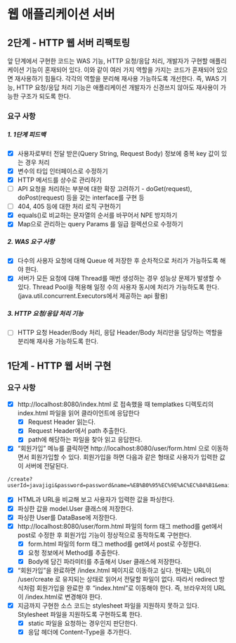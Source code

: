 # 웹 애플리케이션 서버

## 2단계 - HTTP 웹 서버 리팩토링
앞 단계에서 구현한 코드는 WAS 기능, HTTP 요청/응답 처리, 개발자가 구현할 애플리케이션 기능이 혼재되어 있다.
이와 같이 여러 가지 역할을 가지는 코드가 혼재되어 있으면 재사용하기 힘들다.
각각의 역할을 분리해 재사용 가능하도록 개선한다.
즉, WAS 기능, HTTP 요청/응답 처리 기능은 애플리케이션 개발자가 신경쓰지 않아도 재사용이 가능한 구조가 되도록 한다.
### 요구 사항
##### 1. 1단계 피드백
  - [x] 사용자로부터 전달 받은(Query String, Request Body) 정보에 중복 key 값이 있는 경우 처리
  - [x] 변수의 타입 인터페이스로 수정하기
  - [x] HTTP 메서드를 상수로 관리하기
  - [ ] API 요청을 처리하는 부분에 대한 확장 고려하기 - doGet(request), doPost(request) 등을 갖는 interface를 구현 등
  - [ ] 404, 405 등에 대한 처리 로직 구현하기
  - [x] equals()로 비교하는 문자열의 순서를 바꾸어서 NPE 방지하기
  - [x] Map으로 관리하는 query Params 를 일급 컬렉션으로 수정하기
##### 2. WAS 요구 사항
  - [x] 다수의 사용자 요청에 대해 Queue 에 저장한 후 순차적으로 처리가 가능하도록 해야 한다.
  - [x] 서버가 모든 요청에 대해 Thread를 매번 생성하는 경우 성능상 문제가 발생할 수 있다. Thread Pool을 적용해 일정 수의 사용자 동시에 처리가 가능하도록 한다.(java.util.concurrent.Executors에서 제공하는 api 활용)
##### 3. HTTP 요청/응답 처리 기능
  - [ ] HTTP 요청 Header/Body 처리, 응답 Header/Body 처리만을 담당하는 역할을 분리해 재사용 가능하도록 한다.      


## 1단계 - HTTP 웹 서버 구현
### 요구 사항
- [x] http://localhost:8080/index.html 로 접속했을 때 templatkes 디렉토리의 index.html 파일을 읽어 클라이언트에 응답한다
  - [x] Request Header 읽는다.
  - [x] Request Header에서 path 추출한다.
  - [x] path에 해당하는 파일을 찾아 읽고 응답한다.
- [x] “회원가입” 메뉴를 클릭하면 http://localhost:8080/user/form.html 으로 이동하면서 회원가입할 수 있다. 회원가입을 하면 다음과 같은 형태로 사용자가 입력한 값이 서버에 전달된다.
```text
/create?userId=javajigi&password=password&name=%EB%B0%95%EC%9E%AC%EC%84%B1&email=javajigi%40slipp.net
```
  - [x] HTML과 URL을 비교해 보고 사용자가 입력한 값을 파싱한다.
  - [x] 파싱한 값을 model.User 클래스에 저장한다.
  - [x] 파싱한 User를 DataBase에 저장한다.
- [x] http://localhost:8080/user/form.html 파일의 form 태그 method를 get에서 post로 수정한 후 회원가입 기능이 정상적으로 동작하도록 구현한다.
  - [x] form.html 파일의 form 태그 method를 get에서 post로 수정한다.
  - [x] 요청 정보에서 Method를 추출한다.
  - [x] Body에 담긴 파라미터를 추출해서 User 클래스에 저장한다.
- [x] “회원가입”을 완료하면 /index.html 페이지로 이동하고 싶다. 현재는 URL이 /user/create 로 유지되는 상태로 읽어서 전달할 파일이 없다. 따라서 redirect 방식처럼 회원가입을 완료한 후 “index.html”로 이동해야 한다. 즉, 브라우저의 URL이 /index.html로 변경해야 한다.
- [x] 지금까지 구현한 소스 코드는 stylesheet 파일을 지원하지 못하고 있다. Stylesheet 파일을 지원하도록 구현하도록 한다.
  - [x] static 파일을 요청하는 경우인지 판단한다.
  - [x] 응답 헤더에  Content-Type을 추가한다.